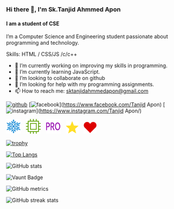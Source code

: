 ### Hi there 👋, I'm Sk.Tanjid Ahmmed Apon
#### I am a student of CSE
I’m a Computer Science and Engineering student passionate about programming and technology.

Skills: HTML / CSS/JS /c/c++

- 🔭 I’m currently working on improving my skills in programming. 
- 🌱 I’m currently learning JavaScript. 
- 👯 I’m looking to collaborate on github 
- 🤔 I’m looking for help with my programming assignments. 
- 📫 How to reach me: sktanjidahmmedapon@gmail.com 


[<img src='https://cdn.jsdelivr.net/npm/simple-icons@3.0.1/icons/github.svg' alt='github' height='40'>](https://github.com/tanjiapon)  [<img src='https://cdn.jsdelivr.net/npm/simple-icons@3.0.1/icons/facebook.svg' alt='facebook' height='40'>](https://www.facebook.com/Tanjid Apon)  [<img src='https://cdn.jsdelivr.net/npm/simple-icons@3.0.1/icons/instagram.svg' alt='instagram' height='40'>](https://www.instagram.com/Tanjid Apon/)  

<a href='https://archiveprogram.github.com/'><img src='https://raw.githubusercontent.com/acervenky/animated-github-badges/master/assets/acbadge.gif' width='40' height='40'></a> <a href='https://docs.github.com/en/developers'><img src='https://raw.githubusercontent.com/acervenky/animated-github-badges/master/assets/devbadge.gif' width='40' height='40'></a> <a href='https://github.com/pricing'><img src='https://raw.githubusercontent.com/acervenky/animated-github-badges/master/assets/pro.gif' width='40' height='40'></a> <a href='https://stars.github.com/'><img src='https://raw.githubusercontent.com/acervenky/animated-github-badges/master/assets/starbadge.gif' width='35' height='35'></a> <a href='https://docs.github.com/en/github/supporting-the-open-source-community-with-github-sponsors'><img src='https://raw.githubusercontent.com/acervenky/animated-github-badges/master/assets/sponsorbadge.gif' width='35' height='35'></a> 

[![trophy](https://github-profile-trophy.vercel.app/?username=tanjiapon)](https://github.com/ryo-ma/github-profile-trophy)

[![Top Langs](https://github-readme-stats.vercel.app/api/top-langs/?username=tanjiapon)](https://github.com/anuraghazra/github-readme-stats)

![GitHub stats](https://github-readme-stats.vercel.app/api?username=tanjiapon&show_icons=true)  

![Vaunt Badge](https://api.vaunt.dev/v1/github/entities/tanjiapon/contributions?format=svg&private=false)  

![GitHub metrics](https://metrics.lecoq.io/tanjiapon)  

![GitHub streak stats](https://streak-stats.demolab.com/?user=tanjiapon)  

